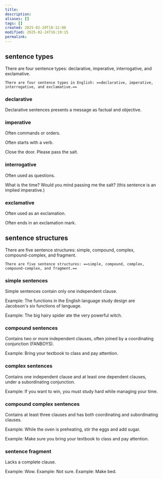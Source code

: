 ```yaml
---
title: 
description: 
aliases: []
tags: []
created: 2025-02-20T10:12:06
modified: 2025-02-24T16:19:15
permalink:
---
```


## sentence types

There are four sentence types: declarative, imperative, interrogative, and exclamative.

```anki
There are four sentence types in English: ==declarative, imperative, interrogative, and exclamative.==
```

### declarative

Declarative sentences presents a message as factual and objective.

### imperative

Often commands or orders.

Often starts with a verb.

Close the door.
Please pass the salt.

### interrogative

Often used as questions.

What is the time?
Would you mind passing me the salt? (this sentence is an implied imperative.)

### exclamative

Often used as an exclamation.

Often ends in an exclamation mark.

## sentence structures

There are five sentence structures: simple, compound, complex, compound-complex, and fragment.

```anki
There are five sentence structures: ==simple, compound, complex, compound-complex, and fragment.==
```

### simple sentences

Simple sentences contain only one independent clause.

Example: The functions in the English language study design are Jacobson's six functions of language.

Example: The big hairy spider ate the very powerful witch.

### compound sentences

Contains two or more independent clauses, often joined by a coordinating conjunction (FANBOYS).

Example: Bring your textbook to class and pay attention.

### complex sentences

Contains one independent clause and at least one dependent clauses, under a subordinating conjunction.

Example: If you want to win, you must study hard while managing your time.

### compound complex sentences

Contains at least three clauses and has both coordinating and subordinating clauses.

Example: While the oven is preheating, stir the eggs and add sugar.

Example: Make sure you bring your textbook to class and pay attention.

### sentence fragment

Lacks a complete clause.

Example: Wow.
Example: Not sure.
Example: Make bed.
